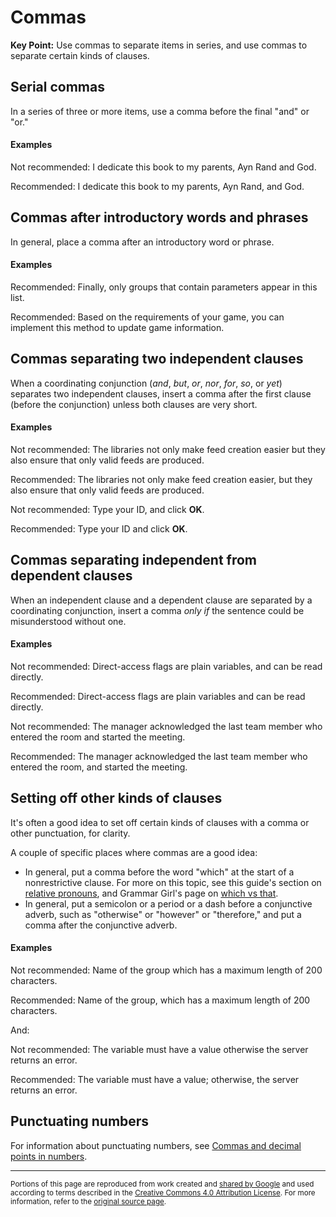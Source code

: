 # Commas

**Key Point:** Use commas to separate items in series, and use commas to
separate certain kinds of clauses.

## Serial commas

In a series of three or more items, use a comma before the final "and" or "or."

#### Examples

Not recommended: I dedicate this book to my parents, Ayn Rand and God.

Recommended: I dedicate this book to my parents, Ayn Rand, and God.

## Commas after introductory words and phrases

In general, place a comma after an introductory word or phrase.

#### Examples

Recommended: Finally, only groups that contain parameters appear in this list.

Recommended: Based on the requirements of your game, you can implement this
method to update game information.

## Commas separating two independent clauses

When a coordinating conjunction (_and_, _but_, _or_, _nor_, _for_, _so_, or
_yet_) separates two independent clauses, insert a comma after the first clause
(before the conjunction) unless both clauses are very short.

#### Examples

Not recommended: The libraries not only make feed creation easier but they also
ensure that only valid feeds are produced.

Recommended: The libraries not only make feed creation easier, but they also
ensure that only valid feeds are produced.

Not recommended: Type your ID, and click **OK**.

Recommended: Type your ID and click **OK**.

## Commas separating independent from dependent clauses

When an independent clause and a dependent clause are separated by a
coordinating conjunction, insert a comma _only if_ the sentence could be
misunderstood without one.

#### Examples

Not recommended: Direct-access flags are plain variables, and can be read
directly.

Recommended: Direct-access flags are plain variables and can be read directly.

Not recommended: The manager acknowledged the last team member who entered the
room and started the meeting.

Recommended: The manager acknowledged the last team member who entered the room,
and started the meeting.

## Setting off other kinds of clauses

It's often a good idea to set off certain kinds of clauses with a comma or other
punctuation, for clarity.

A couple of specific places where commas are a good idea:

- In general, put a comma before the word "which" at the start of a
  nonrestrictive clause. For more on this topic, see this guide's section on
  [relative pronouns](pronouns.md#relative-pronouns), and Grammar Girl's page on
  [which vs that](http://www.quickanddirtytips.com/education/grammar/which-versus-that-0?page=all).
- In general, put a semicolon or a period or a dash before a conjunctive adverb,
  such as "otherwise" or "however" or "therefore," and put a comma after the
  conjunctive adverb.

#### Examples

Not recommended: Name of the group which has a maximum length of 200 characters.

Recommended: Name of the group, which has a maximum length of 200 characters.

And:

Not recommended: The variable must have a value otherwise the server returns an
error.

Recommended: The variable must have a value; otherwise, the server returns an
error.

## Punctuating numbers

For information about punctuating numbers, see
[Commas and decimal points in numbers](numbers.md#commas-and-decimal-points-in-numbers).

---

<small>Portions of this page are reproduced from work created and
[shared by Google](https://developers.google.com/readme/policies/) and used
according to terms described in the
[Creative Commons 4.0 Attribution License](https://creativecommons.org/licenses/by/4.0/).
For more information, refer to the
[original source page](https://developers.google.com/style/commas-serial).</small>
